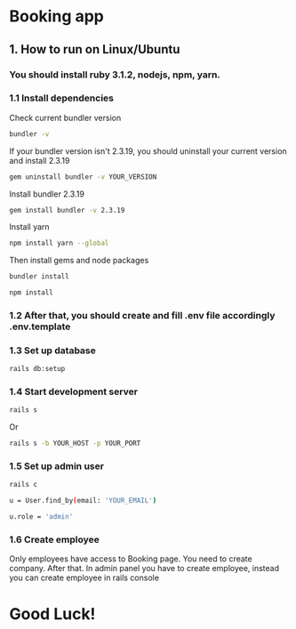 # Booking app
## 1. How to run on Linux/Ubuntu
### You should install ruby 3.1.2, nodejs, npm, yarn.
### 1.1 Install dependencies
Check current bundler version
```bash
bundler -v
```
If your bundler version isn't 2.3.19, you should uninstall your current version and install 2.3.19
```bash
gem uninstall bundler -v YOUR_VERSION
```
Install bundler 2.3.19
```bash
gem install bundler -v 2.3.19
```
Install yarn
```bash
npm install yarn --global
```
Then install gems and node packages
```bash
bundler install
```
```bash
npm install
```
### 1.2 After that, you should create and fill .env file accordingly .env.template

### 1.3 Set up database
```bash
rails db:setup
```

### 1.4 Start development server
```bash
rails s
```
Or

```bash
rails s -b YOUR_HOST -p YOUR_PORT
```

### 1.5 Set up admin user

```bash
rails c
```
```bash
u = User.find_by(email: 'YOUR_EMAIL')
```
```bash
u.role = 'admin'
```
### 1.6 Create employee 
Only employees have access to Booking page.
You need to create company.
After that. In admin panel you have to create employee, instead you can create employee in rails console

# Good Luck!
